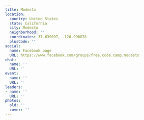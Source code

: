 ```yaml
---
title: Modesto
location:
  country: United States
  state: California
  city: Modesto
  neighborhood: ''
  coordinates: 37.639097, -120.996878
  plusCode: ''
social:
  name: Facebook page
  URL: https://www.facebook.com/groups/free.code.camp.modesto
chat:
  name: ''
  URL: ''
event:
  name: ''
  URL: ''
leaders:
- name: ''
  URL: ''
photos:
  old: ''
  cover: ''
---
```

